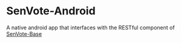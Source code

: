 # SenVote-Android
A native android app that interfaces with the RESTful component of [SenVote-Base](https://github.com/TechyScientist/SenVote-Base)
